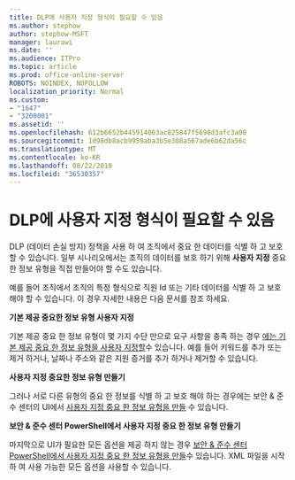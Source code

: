 ```yaml
---
title: DLP에 사용자 지정 형식이 필요할 수 있음
ms.author: stephow
author: stephow-MSFT
manager: laurawi
ms.date: ''
ms.audience: ITPro
ms.topic: article
ms.prod: office-online-server
ROBOTS: NOINDEX, NOFOLLOW
localization_priority: Normal
ms.custom:
- "1647"
- "3200001"
ms.assetid: ''
ms.openlocfilehash: 612b6652b445914063ac825847f5698d3afc3a00
ms.sourcegitcommit: 1d98db8acb9959aba3b5e308a567ade6b62da56c
ms.translationtype: MT
ms.contentlocale: ko-KR
ms.lasthandoff: 08/22/2019
ms.locfileid: "36530357"
---
```

# <a name="dlp-might-need-a-custom-type"></a>DLP에 사용자 지정 형식이 필요할 수 있음

DLP (데이터 손실 방지) 정책을 사용 하 여 조직에서 중요 한 데이터를 식별 하 고 보호할 수 있습니다. 일부 시나리오에서는 조직의 데이터를 보호 하기 위해 **사용자 지정** 중요 한 정보 유형을 직접 만들어야 할 수도 있습니다.

예를 들어 조직에서 조직의 특정 형식으로 직원 Id 또는 기타 데이터를 식별 하 고 보호 해야 할 수 있습니다. 이 경우 자세한 내용은 다음 문서를 참조 하세요.
  
 **기본 제공 중요한 정보 유형 사용자 지정**
  
기본 제공 중요 한 정보 유형이 몇 가지 수단 만으로 요구 사항을 충족 하는 경우 [에는 기본 제공 중요 한 정보 유형을 사용자 지정할](https://docs.microsoft.com/office365/securitycompliance/customize-a-built-in-sensitive-information-type)수 있습니다. 예를 들어 키워드를 추가 또는 제거 하거나, 날짜나 주소와 같은 지원 증거를 추가 하거나 제거할 수 있습니다.
  
 **사용자 지정 중요한 정보 유형 만들기**
  
그러나 서로 다른 유형의 중요 한 정보를 식별 하 고 보호 해야 하는 경우에는 보안 & 준수 센터의 UI에서 [사용자 지정 중요 한 정보 유형을 만들](https://docs.microsoft.com/office365/securitycompliance/create-a-custom-sensitive-information-type) 수 있습니다.
  
**보안 & 준수 센터 PowerShell에서 사용자 지정 중요 한 정보 유형 만들기**

마지막으로 UI가 필요한 모든 옵션을 제공 하지 않는 경우 [보안 & 준수 센터 PowerShell에서 사용자 지정 중요 한 정보 유형을 만들](https://docs.microsoft.com/office365/securitycompliance/create-a-custom-sensitive-information-type-in-scc-powershell)수 있습니다. XML 파일을 시작 하 여 사용 가능한 모든 옵션을 사용할 수 있습니다.

